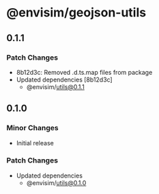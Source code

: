 # @envisim/geojson-utils

## 0.1.1

### Patch Changes

- 8b12d3c: Removed .d.ts.map files from package
- Updated dependencies [8b12d3c]
  - @envisim/utils@0.1.1

## 0.1.0

### Minor Changes

- Initial release

### Patch Changes

- Updated dependencies
  - @envisim/utils@0.1.0
